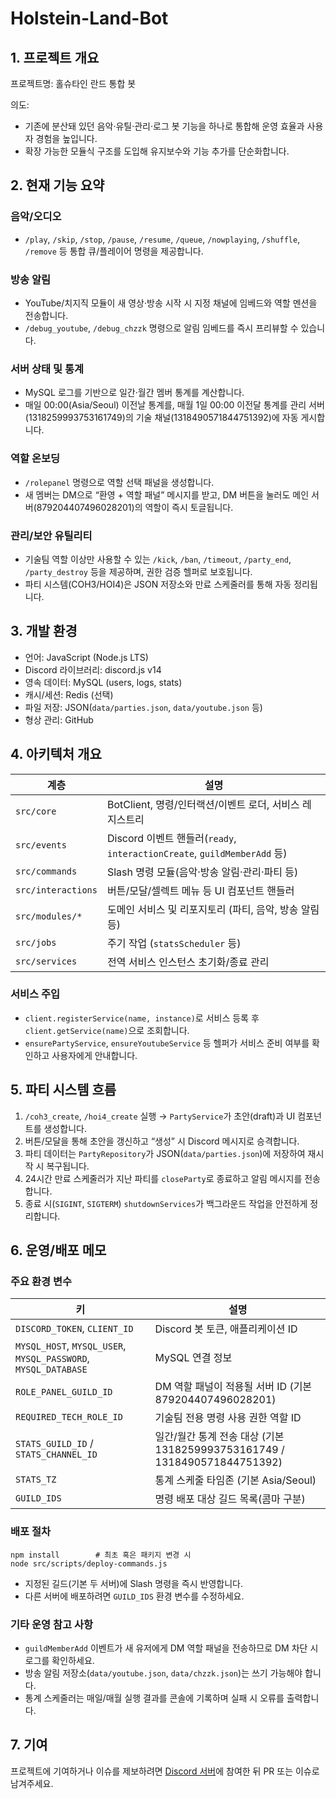 # Holstein-Land-Bot
## 1. 프로젝트 개요

프로젝트명: 홀슈타인 란드 통합 봇

의도:
* 기존에 분산돼 있던 음악·유틸·관리·로그 봇 기능을 하나로 통합해 운영 효율과 사용자 경험을 높입니다.
* 확장 가능한 모듈식 구조를 도입해 유지보수와 기능 추가를 단순화합니다.

## 2. 현재 기능 요약

### 음악/오디오
- `/play`, `/skip`, `/stop`, `/pause`, `/resume`, `/queue`, `/nowplaying`, `/shuffle`, `/remove` 등 통합 큐/플레이어 명령을 제공합니다.

### 방송 알림
- YouTube/치지직 모듈이 새 영상·방송 시작 시 지정 채널에 임베드와 역할 멘션을 전송합니다.
- `/debug_youtube`, `/debug_chzzk` 명령으로 알림 임베드를 즉시 프리뷰할 수 있습니다.

### 서버 상태 및 통계
- MySQL 로그를 기반으로 일간·월간 멤버 통계를 계산합니다.
- 매일 00:00(Asia/Seoul) 이전날 통계를, 매월 1일 00:00 이전달 통계를 관리 서버(1318259993753161749)의 기술 채널(1318490571844751392)에 자동 게시합니다.

### 역할 온보딩
- `/rolepanel` 명령으로 역할 선택 패널을 생성합니다.
- 새 멤버는 DM으로 “환영 + 역할 패널” 메시지를 받고, DM 버튼을 눌러도 메인 서버(879204407496028201)의 역할이 즉시 토글됩니다.

### 관리/보안 유틸리티
- 기술팀 역할 이상만 사용할 수 있는 `/kick`, `/ban`, `/timeout`, `/party_end`, `/party_destroy` 등을 제공하며, 권한 검증 헬퍼로 보호됩니다.
- 파티 시스템(COH3/HOI4)은 JSON 저장소와 만료 스케줄러를 통해 자동 정리됩니다.

## 3. 개발 환경
- 언어: JavaScript (Node.js LTS)
- Discord 라이브러리: discord.js v14
- 영속 데이터: MySQL (users, logs, stats)
- 캐시/세션: Redis (선택)
- 파일 저장: JSON(`data/parties.json`, `data/youtube.json` 등)
- 형상 관리: GitHub

## 4. 아키텍처 개요

| 계층 | 설명 |
| --- | --- |
| `src/core` | BotClient, 명령/인터랙션/이벤트 로더, 서비스 레지스트리 |
| `src/events` | Discord 이벤트 핸들러(`ready`, `interactionCreate`, `guildMemberAdd` 등) |
| `src/commands` | Slash 명령 모듈(음악·방송 알림·관리·파티 등) |
| `src/interactions` | 버튼/모달/셀렉트 메뉴 등 UI 컴포넌트 핸들러 |
| `src/modules/*` | 도메인 서비스 및 리포지토리 (파티, 음악, 방송 알림 등) |
| `src/jobs` | 주기 작업 (`statsScheduler` 등) |
| `src/services` | 전역 서비스 인스턴스 초기화/종료 관리 |

### 서비스 주입
- `client.registerService(name, instance)`로 서비스 등록 후 `client.getService(name)`으로 조회합니다.
- `ensurePartyService`, `ensureYoutubeService` 등 헬퍼가 서비스 준비 여부를 확인하고 사용자에게 안내합니다.

## 5. 파티 시스템 흐름

1. `/coh3_create`, `/hoi4_create` 실행 → `PartyService`가 초안(draft)과 UI 컴포넌트를 생성합니다.
2. 버튼/모달을 통해 초안을 갱신하고 “생성” 시 Discord 메시지로 승격합니다.
3. 파티 데이터는 `PartyRepository`가 JSON(`data/parties.json`)에 저장하여 재시작 시 복구됩니다.
4. 24시간 만료 스케줄러가 지난 파티를 `closeParty`로 종료하고 알림 메시지를 전송합니다.
5. 종료 시(`SIGINT`, `SIGTERM`) `shutdownServices`가 백그라운드 작업을 안전하게 정리합니다.

## 6. 운영/배포 메모

### 주요 환경 변수
| 키 | 설명 |
| --- | --- |
| `DISCORD_TOKEN`, `CLIENT_ID` | Discord 봇 토큰, 애플리케이션 ID |
| `MYSQL_HOST`, `MYSQL_USER`, `MYSQL_PASSWORD`, `MYSQL_DATABASE` | MySQL 연결 정보 |
| `ROLE_PANEL_GUILD_ID` | DM 역할 패널이 적용될 서버 ID (기본 879204407496028201) |
| `REQUIRED_TECH_ROLE_ID` | 기술팀 전용 명령 사용 권한 역할 ID |
| `STATS_GUILD_ID` / `STATS_CHANNEL_ID` | 일간/월간 통계 전송 대상 (기본 1318259993753161749 / 1318490571844751392) |
| `STATS_TZ` | 통계 스케줄 타임존 (기본 Asia/Seoul) |
| `GUILD_IDS` | 명령 배포 대상 길드 목록(콤마 구분) |

### 배포 절차
```
npm install        # 최초 혹은 패키지 변경 시
node src/scripts/deploy-commands.js
```
- 지정된 길드(기본 두 서버)에 Slash 명령을 즉시 반영합니다.
- 다른 서버에 배포하려면 `GUILD_IDS` 환경 변수를 수정하세요.

### 기타 운영 참고 사항
- `guildMemberAdd` 이벤트가 새 유저에게 DM 역할 패널을 전송하므로 DM 차단 시 로그를 확인하세요.
- 방송 알림 저장소(`data/youtube.json`, `data/chzzk.json`)는 쓰기 가능해야 합니다.
- 통계 스케줄러는 매일/매월 실행 결과를 콘솔에 기록하며 실패 시 오류를 출력합니다.

## 7. 기여
프로젝트에 기여하거나 이슈를 제보하려면 [Discord 서버](https://discord.gg/8Vnz49nJ)에 참여한 뒤 PR 또는 이슈로 남겨주세요.
